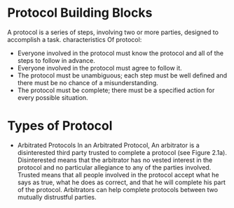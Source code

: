 # Protocol Building Blocks
A protocol is a series of steps, involving two or more parties, designed to accomplish a task.
characteristics Of protocol:

* Everyone involved in the protocol must know the protocol and all of the steps to follow in advance.
* Everyone involved in the protocol must agree to follow it.
* The protocol must be unambiguous; each step must be well defined and there must be no chance of a misunderstanding.
* The protocol must be complete; there must be a specified action for every possible situation.

# Types of Protocol
* Arbitrated Protocols
  In an Arbitrated Protocol, An arbitrator is a disinterested third party trusted to complete a protocol (see Figure 2.1a). Disinterested means that the arbitrator has no vested interest in the protocol and no particular allegiance to any of the parties involved. Trusted means that all people involved in the protocol accept what he says as true, what he does as correct, and that he will complete his part of the protocol. Arbitrators can help complete protocols between two mutually distrustful parties.
